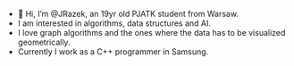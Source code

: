 - 👋 Hi, I’m @JRazek, an 19yr old PJATK student from Warsaw.
- I am interested in algorithms, data structures and AI.
- I love graph algorithms and the ones where the data has to be visualized geometrically.
- Currently I work as a C++ programmer in Samsung. 

<!---
JRazek/JRazek is a ✨ special ✨ repository because its `README.md` (this file) appears on your GitHub profile.
You can click the Preview link to take a look at your changes.
--->
